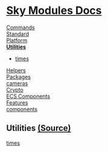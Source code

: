 <!--- This Utilities.102 was auto-generated using "pnpm exec sky readme" --> 

# [Sky Modules Docs](../README.md)

[Commands](..%2Fcommands%2FREADME.md)   
[Standard](..%2Fstandard%2FREADME.md)   
[Platform](..%2Fplatform%2FREADME.md)   
**[Utilities](..%2Futilities%2FREADME.md)**   
* [times](..%2Futilities%2Ftimes%2FREADME.md)
  
[Helpers](..%2Fhelpers%2FREADME.md)   
[Packages](..%2Fpkgs%2FREADME.md)   
[cameras](..%2Fcameras%2FREADME.md)   
[Crypto](..%2Fcrypto%2FREADME.md)   
[ECS Components](..%2Fecs%2FREADME.md)   
[Features](..%2Ffeatures%2FREADME.md)   
[components](..%2Freact%2Fcomponents%2FREADME.md)   

## Utilities [(Source)](..%2Futilities%2F)

[times](..%2Futilities%2Ftimes%2FREADME.md)   
  